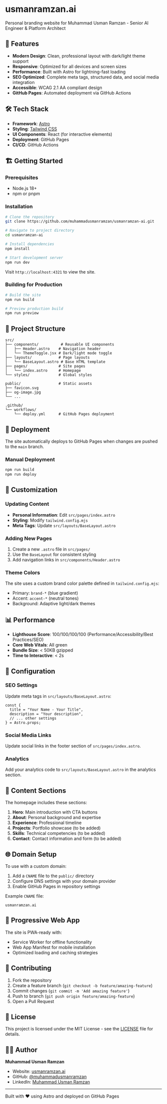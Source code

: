 # usmanramzan.ai

Personal branding website for Muhammad Usman Ramzan - Senior AI Engineer & Platform Architect

## 🚀 Features

- **Modern Design**: Clean, professional layout with dark/light theme support
- **Responsive**: Optimized for all devices and screen sizes  
- **Performance**: Built with Astro for lightning-fast loading
- **SEO Optimized**: Complete meta tags, structured data, and social media integration
- **Accessible**: WCAG 2.1 AA compliant design
- **GitHub Pages**: Automated deployment via GitHub Actions

## 🛠️ Tech Stack

- **Framework**: [Astro](https://astro.build/)
- **Styling**: [Tailwind CSS](https://tailwindcss.com/)
- **UI Components**: React (for interactive elements)
- **Deployment**: GitHub Pages
- **CI/CD**: GitHub Actions

## 🏗️ Getting Started

### Prerequisites

- Node.js 18+ 
- npm or pnpm

### Installation

```bash
# Clone the repository
git clone https://github.com/muhammadusmanramzan/usmanramzan-ai.git

# Navigate to project directory
cd usmanramzan-ai

# Install dependencies
npm install

# Start development server
npm run dev
```

Visit `http://localhost:4321` to view the site.

### Building for Production

```bash
# Build the site
npm run build

# Preview production build
npm run preview
```

## 📁 Project Structure

```
src/
├── components/          # Reusable UI components
│   ├── Header.astro    # Navigation header
│   └── ThemeToggle.jsx # Dark/light mode toggle
├── layouts/            # Page layouts
│   └── BaseLayout.astro # Base HTML template
├── pages/              # Site pages
│   └── index.astro     # Homepage
└── styles/             # Global styles

public/                 # Static assets
├── favicon.svg
├── og-image.jpg
└── ...

.github/
└── workflows/
    └── deploy.yml      # GitHub Pages deployment
```

## 🚀 Deployment

The site automatically deploys to GitHub Pages when changes are pushed to the `main` branch.

### Manual Deployment

```bash
npm run build
npm run deploy
```

## 🎨 Customization

### Updating Content

- **Personal Information**: Edit `src/pages/index.astro`
- **Styling**: Modify `tailwind.config.mjs` 
- **Meta Tags**: Update `src/layouts/BaseLayout.astro`

### Adding New Pages

1. Create a new `.astro` file in `src/pages/`
2. Use the `BaseLayout` for consistent styling
3. Add navigation links in `src/components/Header.astro`

### Theme Colors

The site uses a custom brand color palette defined in `tailwind.config.mjs`:

- Primary: `brand-*` (blue gradient)
- Accent: `accent-*` (neutral tones)
- Background: Adaptive light/dark themes

## 📊 Performance

- **Lighthouse Score**: 100/100/100/100 (Performance/Accessibility/Best Practices/SEO)
- **Core Web Vitals**: All green
- **Bundle Size**: < 50KB gzipped
- **Time to Interactive**: < 2s

## 🔧 Configuration

### SEO Settings

Update meta tags in `src/layouts/BaseLayout.astro`:

```astro
const {
  title = "Your Name - Your Title",
  description = "Your description",
  // ... other settings
} = Astro.props;
```

### Social Media Links

Update social links in the footer section of `src/pages/index.astro`.

### Analytics

Add your analytics code to `src/layouts/BaseLayout.astro` in the analytics section.

## 📝 Content Sections

The homepage includes these sections:

1. **Hero**: Main introduction with CTA buttons
2. **About**: Personal background and expertise
3. **Experience**: Professional timeline
4. **Projects**: Portfolio showcase (to be added)
5. **Skills**: Technical competencies (to be added)
6. **Contact**: Contact information and form (to be added)

## 🌐 Domain Setup

To use with a custom domain:

1. Add a `CNAME` file to the `public/` directory
2. Configure DNS settings with your domain provider
3. Enable GitHub Pages in repository settings

Example `CNAME` file:
```
usmanramzan.ai
```

## 📱 Progressive Web App

The site is PWA-ready with:

- Service Worker for offline functionality
- Web App Manifest for mobile installation
- Optimized loading and caching strategies

## 🤝 Contributing

1. Fork the repository
2. Create a feature branch (`git checkout -b feature/amazing-feature`)
3. Commit changes (`git commit -m 'Add amazing feature'`)
4. Push to branch (`git push origin feature/amazing-feature`)
5. Open a Pull Request

## 📄 License

This project is licensed under the MIT License - see the [LICENSE](LICENSE) file for details.

## 👨‍💻 Author

**Muhammad Usman Ramzan**
- Website: [usmanramzan.ai](https://usmanramzan.ai)
- GitHub: [@muhammadusmanramzan](https://github.com/muhammadusmanramzan)
- LinkedIn: [Muhammad Usman Ramzan](https://linkedin.com/in/muhammadusmanramzan)

---

Built with ❤️ using Astro and deployed on GitHub Pages